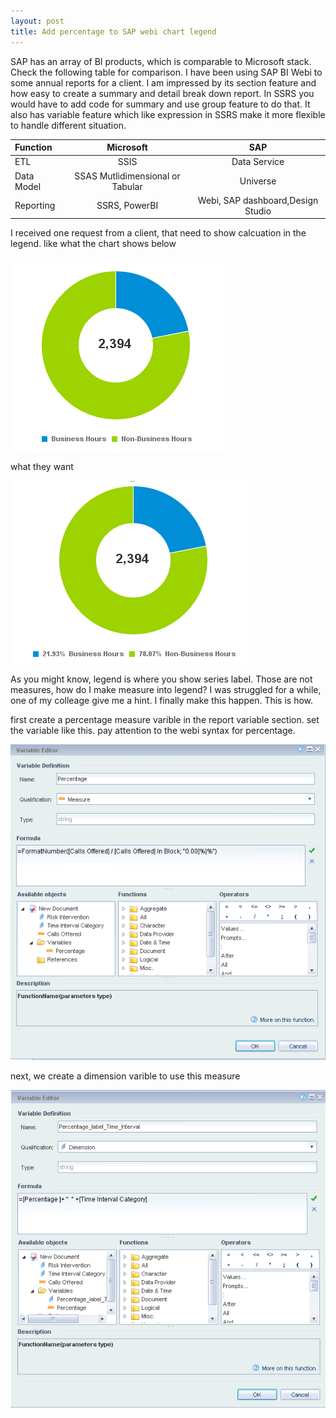 ```yaml
---
layout: post
title: Add percentage to SAP webi chart legend
---
```


SAP has an array of BI products, which is comparable to Microsoft stack. Check the following table for comparison.
I have been using SAP BI Webi to some annual reports for a client. I am impressed by its section feature and how easy to create a summary and detail break down report. In SSRS you would have to add code for summary and use group feature to do that.  It also has variable feature which like expression in SSRS make it more flexible to handle different situation.

| Function      | Microsoft     | SAP  |
| :-------------|:-------------:|:---------:|
| ETL           | SSIS | Data Service |
| Data Model     |SSAS Mutlidimensional or Tabular     |  Universe |
| Reporting |SSRS, PowerBI      |  Webi, SAP dashboard,Design Studio |

I received one request from a client, that need to show calcuation in the legend. like what the chart shows below 

<img src="/images/blog4/original_pie_chart.PNG" alt="original">

what they want 

<img src="/images/blog4/final_pie_chart.PNG" alt="final">

As you might know, legend is where you show series label. Those are not measures, how do I make measure into legend? I was struggled for a while, one of my colleage give me a hint. I finally make this happen. This is how.

first create a percentage measure varible in the report variable section. set the variable like this.  pay attention to the webi syntax for percentage.

<img src="/images/blog4/measure_percentage_setting.PNG" alt="varible measure setting">

next, we create a dimension varible  to use this measure 

<img src="/images/blog4/dimension_percentage_setting.PNG" alt="varible measure setting">




